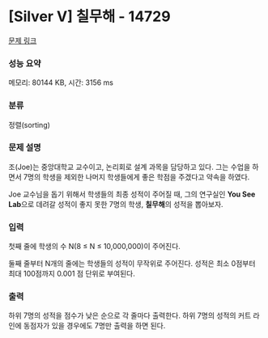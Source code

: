 # [Silver V] 칠무해 - 14729 

[문제 링크](https://www.acmicpc.net/problem/14729) 

### 성능 요약

메모리: 80144 KB, 시간: 3156 ms

### 분류

정렬(sorting)

### 문제 설명

<p>조(Joe)는 중앙대학교 교수이고, 논리회로 설계 과목을 담당하고 있다. 그는 수업을 하면서 7명의 학생을 제외한 나머지 학생들에게 좋은 학점을 주겠다고 약속을 하였다.</p>

<p>Joe 교수님을 돕기 위해서 학생들의 최종 성적이 주어질 때, 그의 연구실인 <strong>You See Lab</strong>으로 데려갈 성적이 좋지 못한 7명의 학생, <strong>칠무해</strong>의 성적을 뽑아보자.</p>

### 입력 

 <p>첫째 줄에 학생의 수 N(8 ≤ N ≤ 10,000,000)이 주어진다.</p>

<p>둘째 줄부터 N개의 줄에는 학생들의 성적이 무작위로 주어진다. 성적은 최소 0점부터 최대 100점까지 0.001 점 단위로 부여된다.</p>

### 출력 

 <p>하위 7명의 성적을 점수가 낮은 순으로 각 줄마다 출력한다. 하위 7명의 성적의 커트 라인에 동점자가 있을 경우에도 7명만 출력을 하면 된다.</p>

